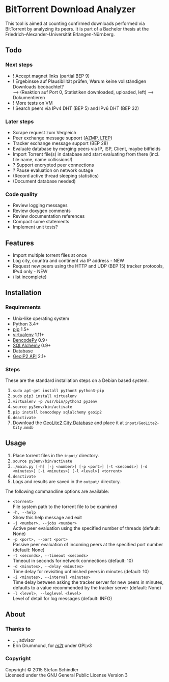 # BitTorrent Download Analyzer
This tool is aimed at counting confirmed downloads performed via BitTorrent by analyzing its peers. It is part of a Bachelor thesis at the Friedrich-Alexander-Universität Erlangen-Nürnberg.

## Todo
### Next steps
* ! Accept magnet links (partial BEP 9)
* ! Ergebinsse auf Plausibilität prüfen, Warum keine vollständigen Downloads beobachtet?  
    --> (Reaktion auf Port 0, Statistiken downloaded, uploaded, left) --> Dokumentieren
* ! More tests on VM
* ! Search peers via IPv4 DHT (BEP 5) and IPv6 DHT (BEP 32)

### Later steps
* Scrape request zum Vergleich
* Peer exchange message support ([AZMP, LTEP](https://wiki.theory.org/BitTorrentPeerExchangeConventions))
* Tracker exchange message support (BEP 28)
* Evaluate database by merging peers via IP, ISP, Client, maybe bitfields
* Import Torrent file(s) in database and start evaluating from there (incl. file name, name collissions!)
* ? Support encrypted peer connections
* ? Pause evaluation on network outage
* (Record active thread sleeping statistics)
* (Document database needed)

### Code quality
* Review logging messages
* Review doxygen comments
* Review documentation references
* Compact some statements
* Implement unit tests?

## Features
* Import multiple torrent files at once
* Log city, countra and continent via IP address - NEW
* Request new peers using the HTTP and UDP (BEP 15) tracker protocols, IPv4 only - NEW
* (list incomplete)

## Installation
### Requirements
* Unix-like operating system
* Python 3.4+
* [pip](https://pip.pypa.io/) 1.5+
* [virtualenv](https://virtualenv.pypa.io/) 1.11+
* [BencodePy](https://github.com/eweast/BencodePy) 0.9+
* [SQLAlchemy](http://www.sqlalchemy.org/) 0.9+
* Database
* [GeoIP2 API](https://pypi.python.org/pypi/geoip2) 2.1+

### Steps
These are the standard installation steps on a Debian based system.

1. `sudo apt-get install python3 python3-pip`
2. `sudo pip3 install virtualenv`
3. `virtualenv -p /usr/bin/python3 py3env`
4. `source py3env/bin/activate`
5. `pip install bencodepy sqlalchemy geoip2`
6. `deactivate`
7. Download the [GeoLite2 City Database](http://dev.maxmind.com/geoip/geoip2/geolite2/#Downloads) and place it at `input/GeoLite2-City.mmdb`

## Usage
1. Place torrent files in the `input/` directory.
2. `source py3env/bin/activate`
3. `./main.py [-h] [-j <number>] [-p <port>] [-t <seconds>] [-d <minutes>] [-i <minutes>] [-l <level>] <torrent>`
4. `deactivate`
5. Logs and results are saved in the `output/` directory.

The following commandline options are available:

* `<torrent>`  
  File system path to the torrent file to be examined
* `-h, --help`  
  Show this help message and exit
* `-j <number>, --jobs <number>`  
  Active peer evaluation using the specified number of threads (default: None)
* `-p <port>, --port <port>`  
  Passive peer evaluation of incoming peers at the specified port number (default: None)
* `-t <seconds>, --timeout <seconds>`  
  Timeout in seconds for network connections (default: 10)
* `-d <minutes>, --delay <minutes>`  
  Time delay for revisiting unfinished peers in minutes (default: 10)
* `-i <minutes>, --interval <minutes>`  
  Time delay between asking the tracker server for new peers in minutes, defaults to a value recommended by the tracker server (default: None)
* `-l <level>, --loglevel <level>`  
  Level of detail for log messages (default: INFO)

## About
### Thanks to
* ..., advisor
* Erin Drummond, for *[m2t](https://github.com/erindru/m2t/tree/75b457e65d71b0c42afdc924750448c4aaeefa0b)* under GPLv3

### Copyright
Copyright © 2015 Stefan Schindler  
Licensed under the GNU General Public License Version 3

